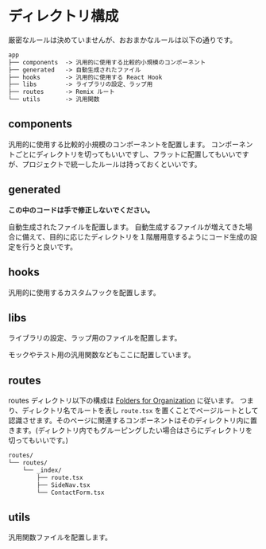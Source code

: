 # ディレクトリ構成

厳密なルールは決めていませんが、おおまかなルールは以下の通りです。

```txt
app
├── components	-> 汎用的に使用する比較的小規模のコンポーネント
├── generated	-> 自動生成されたファイル
├── hooks	    -> 汎用的に使用する React Hook
├── libs		-> ライブラリの設定、ラップ用
├── routes		-> Remix ルート
└── utils		-> 汎用関数
```

## components

汎用的に使用する比較的小規模のコンポーネントを配置します。
コンポーネントごとにディレクトリを切ってもいいですし、フラットに配置してもいいですが、プロジェクトで統一したルールは持っておくといいです。

## generated

**この中のコードは手で修正しないでください。**

自動生成されたファイルを配置します。
自動生成するファイルが増えてきた場合に備えて、目的に応じたディレクトリを１階層用意するようにコード生成の設定を行うと良いです。

## hooks

汎用的に使用するカスタムフックを配置します。

## libs

ライブラリの設定、ラップ用のファイルを配置します。

モックやテスト用の汎用関数などもここに配置しています。

## routes

routes ディレクトリ以下の構成は [Folders for Organization](https://remix.run/docs/en/main/file-conventions/routes#folders-for-organization) に従います。
つまり、ディレクトリ名でルートを表し `route.tsx` を置くことでページルートとして認識させます。そのページに関連するコンポーネントはそのディレクトリ内に置きます。(ディレクトリ内でもグルーピングしたい場合はさらにディレクトリを切ってもいいです。)

```txt
routes/
└── routes/
    └── _index/
        ├── route.tsx
        ├── SideNav.tsx
        └── ContactForm.tsx
```

## utils

汎用関数ファイルを配置します。
